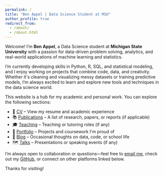 ```yaml
---
permalink: /
title: "Ben Appel | Data Science Student at MSU"
author_profile: true
redirect_from:
  - /about/
  - /about.html
---
```


Welcome! I’m **Ben Appel**, a Data Science student at **Michigan State University** with a passion for data-driven problem solving, analytics, and real-world applications of machine learning and statistics.

I’m currently developing skills in Python, R, SQL, and statistical modeling, and I enjoy working on projects that combine code, data, and creativity. Whether it's cleaning and visualizing messy datasets or training predictive models, I’m always excited to learn and explore new tools and techniques in the data science world.

This website is a hub for my academic and personal work. You can explore the following sections:

- 📄 [CV](./cv) – View my resume and academic experience  
- 📚 [Publications](./publications) – A list of research, papers, or reports (if applicable)  
- 🎓 [Teaching](./teaching) – Teaching or tutoring roles (if any)  
- 💼 [Portfolio](./portfolio) – Projects and coursework I'm proud of  
- 📝 [Blog](./blog) – Occasional thoughts on data, code, or school life  
- 🗺️ [Talks](./talks) – Presentations or speaking events (if any)

I’m always open to collaboration or questions—feel free to [email me](appelbe1@msu.edu), check out my [GitHub](https://github.com/benpeok), or connect on other platforms linked below.

Thanks for visiting!
